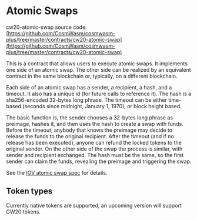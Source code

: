 # Atomic Swaps

cw20-atomic-swap source code: [https://github.com/CosmWasm/cosmwasm-plus/tree/master/contracts/cw20-atomic-swap](https://github.com/CosmWasm/cosmwasm-plus/tree/master/contracts/cw20-atomic-swap)

This is a contract that allows users to execute atomic swaps.
It implements one side of an atomic swap. The other side can be realized
by an equivalent contract in the same blockchain or, typically, on a different blockchain.

Each side of an atomic swap has a sender, a recipient, a hash,
and a timeout. It also has a unique id (for future calls to reference it).
The hash is a sha256-encoded 32-bytes long phrase.
The timeout can be either time-based (seconds since midnight, January 1, 1970),
or block height based.

The basic function is, the sender chooses a 32-bytes long phrase as preimage, hashes it,
and then uses the hash to create a swap with funds.
Before the timeout, anybody that knows the preimage may decide to release the funds
to the original recipient.
After the timeout (and if no release has been executed), anyone can refund
the locked tokens to the original sender.
On the other side of the swap the process is similar, with sender and recipient exchanged.
The hash must be the same, so the first sender can claim the funds, revealing the preimage
and triggering the swap.

See the [IOV atomic swap spec](https://github.com/iov-one/iov-core/blob/master/docs/atomic-swap-protocol-v1.md)
for details.

## Token types

Currently native tokens are supported; an upcoming version will support CW20 tokens.
